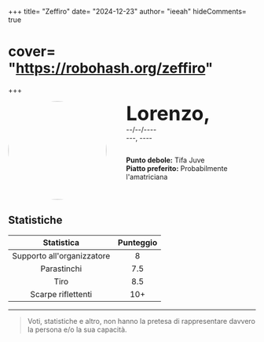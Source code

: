 +++
title= "Zeffiro"
date= "2024-12-23"
author= "ieeah"
hideComments= true
# cover= "https://robohash.org/zeffiro"
+++

<div class="player-header" style="display: flex;">
  <div class="player-avatar" style="margin-inline-end: 40px;">
    <img src="https://robohash.org/zeffiro" width="200px" height="200px" style="border-radius: 50%; aspect-ratio: 1; border: 15px solid #var(--accent)" />
  </div>
  <div class="player-info">
    <p class="player-name" style="margin-block: 0; font-size: 2.5rem; font-weight: bold; display: inline-block;" id="player-name">Lorenzo,</p>
    <!-- <code style="display: inline-block;">È colpa della caviglia</code> -->
    <p class="player-age" style="margin-block: 0;">--/--/----</p>
    <p class="player-office" style="margin-block: 0;">---, ----</p>
    <div class="player-specials" style="margin-block: 1.75rem 0;">
      <p class="player-office" style="margin-block: 0;">
        <span style="font-weight: bold">Punto debole:</span>
        <span style="">Tifa Juve</span>
      </p>
      <p class="player-office" style="margin-block: 0;">
        <span style="font-weight: bold">Piatto preferito:</span>
        <span style="">Probabilmente l'amatriciana</span>
      </p>
    </div>
  </div>
</div>

## Statistiche

| Statistica | Punteggio |
| :---: | :---: |
| Supporto all'organizzatore | 8 |
| Parastinchi | 7.5 |
| Tiro | 8.5 |
| Scarpe riflettenti | 10+ |

---

> Voti, statistiche e altro, non hanno la pretesa di rappresentare davvero la persona e/o la sua capacità.
